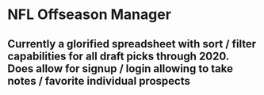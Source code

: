 # NFL Offseason Manager

## Currently a glorified spreadsheet with sort / filter capabilities for all draft picks through 2020. Does allow for signup / login allowing to take notes / favorite individual prospects

